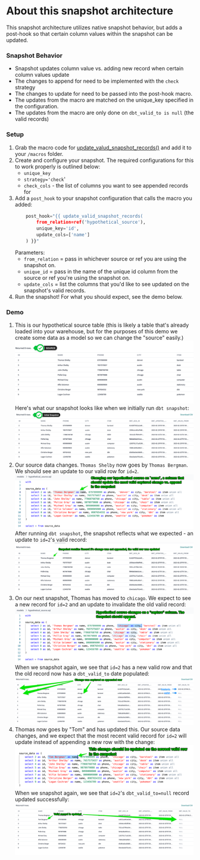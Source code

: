 # About this snapshot architecture
This snapshot architecture utilizes native snapshot behavior, but adds a post-hook
so that certain column values within the snapshot can be updated.

### Snapshot Behavior
- Snapshot updates column value vs. adding new record when certain column values update
- The changes to append for need to be implemented with the `check` strategy
- The changes to update for need to be passed into the post-hook macro.
- The updates from the macro are matched on the unique_key specified in the configuration.
- The updates from the macro are only done on `dbt_valid_to is null` (the valid records)

### Setup
1. Grab the macro code for [update_valud_snapshot_records()](https://github.com/christineberger/dbt-demo-snowflake-public/blob/example__snapshot_scenarios/macros/update_valid_snapshot_rows/update_valid_snapshot_records.sql)
   and add it to your `/macros` folder.
2. Create and configure your snapshot. The required configurations for this to work properly
   is outlined below:
     - `unique_key`
     - `strategy='check`'
     - `check_cols` - the list of columns you want to see appended records for
3. Add a `post_hook` to your snapshot configuration that calls the macro you added:
    ```python
        post_hook="{{ update_valid_snapshot_records(
            from_relation=ref('hypothetical_source'), 
            unique_key='id', 
            update_cols=['name']
        ) }}"
    ```
    Parameters:
    - `from_relation` = pass in whichever source or ref you are using the snapshot on.
    - `unique_id` = pass in the name of the unique id column from the source or ref you're using the snapshot on.
    - `update_cols` = list the columns that you'd like to see updated on the snapshot's valid records.
4. Run the snapshot! For what you should expect, see the demo below.

### Demo
1. This is our hypothetical source table (this is likely a table that's already 
   loaded into your warehouse, but for the purposes of this demo we create some 
   data as a model so we can change the "source" easily.)  
   ![](images/hypothetical_source.png)  
   Here's what our snapshot looks like when we initially run `dbt snapshot`:    
   ![](images/initial_snapshot.png)
2. Our source data changes. `Thomas Shelby` now goes by `Thomas Bergman`. We 
   should see an update to our valid row for `id=2`.    
   ![](images/source_change_1.png)  
   After running `dbt snapshot`, the snapshot reflects what we expected - an
   update to `id=2`'s valid record:  
   ![](images/snapshot_change_1.png)
3. On our next snapshot, Thomas has moved to `chicago`. We expect to see a new
   record for `id=2` and an update to invalidate the old valid record:  
   ![](images/source_change_2.png)  
   When we snapshot again, we see that `id=2` has a new valid row and that the 
   old record now has a `dbt_valid_to` date populated:  
   ![](images/snapshot_change_2.png)
4. Thomas now goes by "Tom" and has updated this. Our source data changes, and
   we expect that the most recent valid record for `id=2` will update instead
   of appending a new row with the change:  
   ![](images/source_change_3.png)  
   When we snapshot again, we see that `id=2`'s `dbt_valid_to=null` record
   updated successfully:  
   ![](images/snapshot_change_3.png)  
